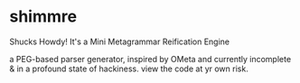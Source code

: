 # shimmre

Shucks Howdy! It's a Mini Metagrammar Reification Engine

a PEG-based parser generator, inspired by OMeta and currently incomplete & in a
profound state of hackiness. view the code at yr own risk.
